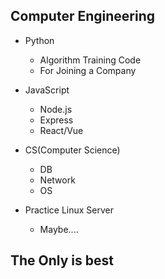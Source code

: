## Computer Engineering 
  
+ Python
    + Algorithm Training Code
    + For Joining a Company

+ JavaScript
    + Node.js
    + Express
    + React/Vue

+ CS(Computer Science)
    + DB
    + Network
    + OS

+ Practice Linux Server
    + Maybe....

## The Only is best
